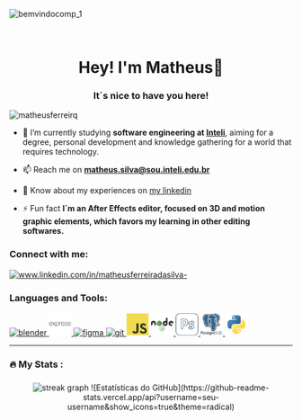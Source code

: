 ![bemvindocomp_1](https://github.com/user-attachments/assets/4825bd7e-61d7-4e3d-b447-2c4f10191ec0)

<br/>
<h1 align="center">Hey! I'm Matheus👋</h1>
<h3 align="center">It´s nice to have you here!</h3>

<p align="left"> <img src="https://komarev.com/ghpvc/?username=matheusferreirq&label=Profile%20views&color=0e75b6&style=flat" alt="matheusferreirq" /> </p>

- 🌱 I’m currently studying **software engineering at [Inteli](https://www.inteli.edu.br)**, aiming for a degree, personal development and knowledge gathering for a world that requires technology.

- 📫 Reach me on **matheus.silva@sou.inteli.edu.br**

- 📄 Know about my experiences on [my linkedin](https://www.linkedin.com/in/matheusferreiradasilva-/)

- ⚡ Fun fact **I´m an After Effects editor, focused on 3D and motion graphic elements, which favors my learning in other editing softwares.**

<h3 align="left">Connect with me:</h3>
<p align="left">
<a href="https://linkedin.com/in/www.linkedin.com/in/matheusferreiradasilva-" target="blank"><img align="center" src="https://raw.githubusercontent.com/rahuldkjain/github-profile-readme-generator/master/src/images/icons/Social/linked-in-alt.svg" alt="www.linkedin.com/in/matheusferreiradasilva-" height="30" width="40" /></a>
</p>

<h3 align="left">Languages and Tools:</h3>
<p align="left"> <a href="https://www.blender.org/" target="_blank" rel="noreferrer"> <img src="https://download.blender.org/branding/community/blender_community_badge_white.svg" alt="blender" width="40" height="40"/> </a> <a href="https://expressjs.com" target="_blank" rel="noreferrer"> <img src="https://raw.githubusercontent.com/devicons/devicon/master/icons/express/express-original-wordmark.svg" alt="express" width="40" height="40"/> </a> <a href="https://www.figma.com/" target="_blank" rel="noreferrer"> <img src="https://www.vectorlogo.zone/logos/figma/figma-icon.svg" alt="figma" width="40" height="40"/> </a> <a href="https://git-scm.com/" target="_blank" rel="noreferrer"> <img src="https://www.vectorlogo.zone/logos/git-scm/git-scm-icon.svg" alt="git" width="40" height="40"/> </a> <a href="https://developer.mozilla.org/en-US/docs/Web/JavaScript" target="_blank" rel="noreferrer"> <img src="https://raw.githubusercontent.com/devicons/devicon/master/icons/javascript/javascript-original.svg" alt="javascript" width="40" height="40"/> </a> <a href="https://nodejs.org" target="_blank" rel="noreferrer"> <img src="https://raw.githubusercontent.com/devicons/devicon/master/icons/nodejs/nodejs-original-wordmark.svg" alt="nodejs" width="40" height="40"/> </a> <a href="https://www.photoshop.com/en" target="_blank" rel="noreferrer"> <img src="https://raw.githubusercontent.com/devicons/devicon/master/icons/photoshop/photoshop-line.svg" alt="photoshop" width="40" height="40"/> </a> <a href="https://www.postgresql.org" target="_blank" rel="noreferrer"> <img src="https://raw.githubusercontent.com/devicons/devicon/master/icons/postgresql/postgresql-original-wordmark.svg" alt="postgresql" width="40" height="40"/> </a> <a href="https://www.python.org" target="_blank" rel="noreferrer"> <img src="https://raw.githubusercontent.com/devicons/devicon/master/icons/python/python-original.svg" alt="python" width="40" height="40"/> </a> </p>

---

<h3 align="left">🔥   My Stats :</h3>

###

<div align="center">
  <img src="https://streak-stats.demolab.com?user=matheusferreirq&locale=en&mode=daily&theme=dark&hide_border=false&border_radius=5&order=3" height="220" alt="streak graph"  />
  ![Estatísticas do GitHub](https://github-readme-stats.vercel.app/api?username=seu-username&show_icons=true&theme=radical)  
</div>

###
